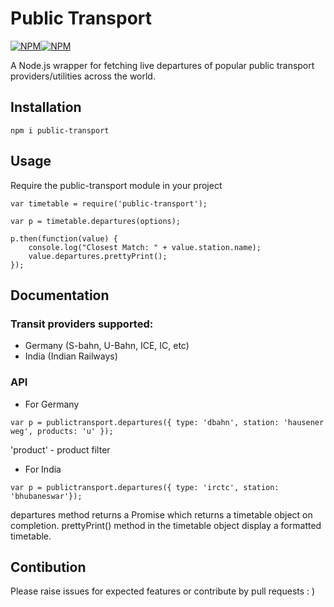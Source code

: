 # Public Transport


[![NPM](https://nodei.co/npm/public-transport.png?downloads=true&downloadRank=true&stars=true)](https://nodei.co/npm/public-transport/)[![NPM](https://nodei.co/npm-dl/public-transport.png?months=1&height=3)](https://nodei.co/npm/public-transport/)


A Node.js wrapper for fetching live departures of popular public transport providers/utilities across the world.

## Installation

`npm i public-transport`

## Usage

Require the public-transport module in your project
```
var timetable = require('public-transport');

var p = timetable.departures(options);

p.then(function(value) {
    console.log("Closest Match: " + value.station.name);
    value.departures.prettyPrint();
});
```


## Documentation

### Transit providers supported:
- Germany (S-bahn, U-Bahn, ICE, IC, etc)
- India (Indian Railways)

### API
- For Germany

`var p = publictransport.departures({ type: 'dbahn', station: 'hausener weg', products: 'u' });`


'product' - product filter



- For India

`var p = publictransport.departures({ type: 'irctc', station: 'bhubaneswar'});`

departures method returns a Promise which returns a timetable object on completion.
prettyPrint() method in the timetable object display a formatted timetable.


## Contibution

Please raise issues for expected features or contribute by pull requests : )
